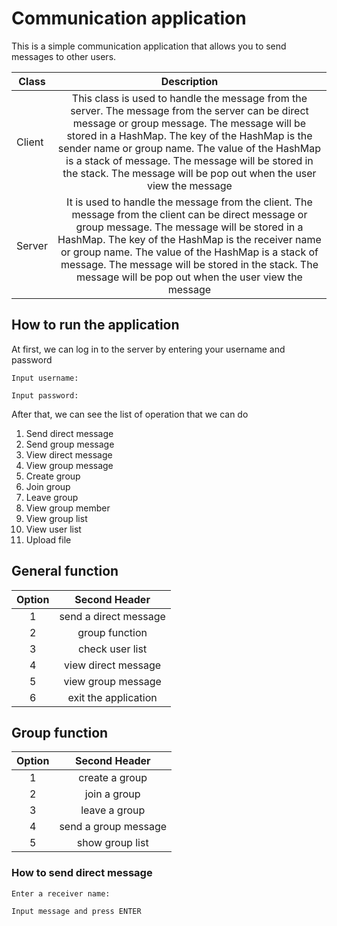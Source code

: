 # Communication application

This is a simple communication application that allows you to send messages to other users.

| Class  |                                                                                                                                                                                     Description                                                                                                                                                                                     |
| ------ | :---------------------------------------------------------------------------------------------------------------------------------------------------------------------------------------------------------------------------------------------------------------------------------------------------------------------------------------------------------------------------------: |
| Client | This class is used to handle the message from the server. The message from the server can be direct message or group message. The message will be stored in a HashMap. The key of the HashMap is the sender name or group name. The value of the HashMap is a stack of message. The message will be stored in the stack. The message will be pop out when the user view the message |
| Server |    It is used to handle the message from the client. The message from the client can be direct message or group message. The message will be stored in a HashMap. The key of the HashMap is the receiver name or group name. The value of the HashMap is a stack of message. The message will be stored in the stack. The message will be pop out when the user view the message    |

## How to run the application

At first, we can log in to the server by entering your username and password

`Input username:`

`Input password:`

After that, we can see the list of operation that we can do

1. Send direct message
2. Send group message
3. View direct message
4. View group message
5. Create group
6. Join group
7. Leave group
8. View group member
9. View group list
10. View user list
11. Upload file

## General function

| Option |     Second Header     |
| :----: | :-------------------: |
|   1    | send a direct message |
|   2    |    group function     |
|   3    |    check user list    |
|   4    |  view direct message  |
|   5    |  view group message   |
|   6    | exit the application  |

## Group function

| Option |    Second Header     |
| :----: | :------------------: |
|   1    |    create a group    |
|   2    |     join a group     |
|   3    |    leave a group     |
|   4    | send a group message |
|   5    |   show group list    |

### How to send direct message

`Enter a receiver name:`

`Input message and press ENTER`
